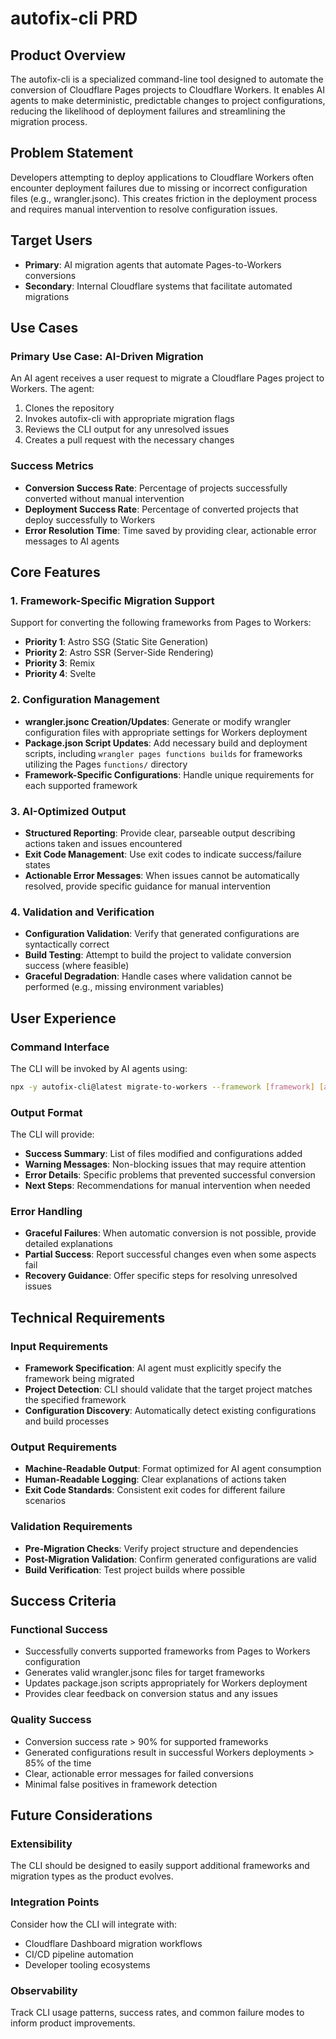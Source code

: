 # autofix-cli PRD

## Product Overview

The autofix-cli is a specialized command-line tool designed to automate the conversion of Cloudflare Pages projects to Cloudflare Workers. It enables AI agents to make deterministic, predictable changes to project configurations, reducing the likelihood of deployment failures and streamlining the migration process.

## Problem Statement

Developers attempting to deploy applications to Cloudflare Workers often encounter deployment failures due to missing or incorrect configuration files (e.g., wrangler.jsonc). This creates friction in the deployment process and requires manual intervention to resolve configuration issues.

## Target Users

- **Primary**: AI migration agents that automate Pages-to-Workers conversions
- **Secondary**: Internal Cloudflare systems that facilitate automated migrations

## Use Cases

### Primary Use Case: AI-Driven Migration

An AI agent receives a user request to migrate a Cloudflare Pages project to Workers. The agent:

1. Clones the repository
2. Invokes autofix-cli with appropriate migration flags
3. Reviews the CLI output for any unresolved issues
4. Creates a pull request with the necessary changes

### Success Metrics

- **Conversion Success Rate**: Percentage of projects successfully converted without manual intervention
- **Deployment Success Rate**: Percentage of converted projects that deploy successfully to Workers
- **Error Resolution Time**: Time saved by providing clear, actionable error messages to AI agents

## Core Features

### 1. Framework-Specific Migration Support

Support for converting the following frameworks from Pages to Workers:

- **Priority 1**: Astro SSG (Static Site Generation)
- **Priority 2**: Astro SSR (Server-Side Rendering)
- **Priority 3**: Remix
- **Priority 4**: Svelte

### 2. Configuration Management

- **wrangler.jsonc Creation/Updates**: Generate or modify wrangler configuration files with appropriate settings for Workers deployment
- **Package.json Script Updates**: Add necessary build and deployment scripts, including `wrangler pages functions builds` for frameworks utilizing the Pages `functions/` directory
- **Framework-Specific Configurations**: Handle unique requirements for each supported framework

### 3. AI-Optimized Output

- **Structured Reporting**: Provide clear, parseable output describing actions taken and issues encountered
- **Exit Code Management**: Use exit codes to indicate success/failure states
- **Actionable Error Messages**: When issues cannot be automatically resolved, provide specific guidance for manual intervention

### 4. Validation and Verification

- **Configuration Validation**: Verify that generated configurations are syntactically correct
- **Build Testing**: Attempt to build the project to validate conversion success (where feasible)
- **Graceful Degradation**: Handle cases where validation cannot be performed (e.g., missing environment variables)

## User Experience

### Command Interface

The CLI will be invoked by AI agents using:

```bash
npx -y autofix-cli@latest migrate-to-workers --framework [framework] [additional-flags]
```

### Output Format

The CLI will provide:

- **Success Summary**: List of files modified and configurations added
- **Warning Messages**: Non-blocking issues that may require attention
- **Error Details**: Specific problems that prevented successful conversion
- **Next Steps**: Recommendations for manual intervention when needed

### Error Handling

- **Graceful Failures**: When automatic conversion is not possible, provide detailed explanations
- **Partial Success**: Report successful changes even when some aspects fail
- **Recovery Guidance**: Offer specific steps for resolving unresolved issues

## Technical Requirements

### Input Requirements

- **Framework Specification**: AI agent must explicitly specify the framework being migrated
- **Project Detection**: CLI should validate that the target project matches the specified framework
- **Configuration Discovery**: Automatically detect existing configurations and build processes

### Output Requirements

- **Machine-Readable Output**: Format optimized for AI agent consumption
- **Human-Readable Logging**: Clear explanations of actions taken
- **Exit Code Standards**: Consistent exit codes for different failure scenarios

### Validation Requirements

- **Pre-Migration Checks**: Verify project structure and dependencies
- **Post-Migration Validation**: Confirm generated configurations are valid
- **Build Verification**: Test project builds where possible

## Success Criteria

### Functional Success

- Successfully converts supported frameworks from Pages to Workers configuration
- Generates valid wrangler.jsonc files for target frameworks
- Updates package.json scripts appropriately for Workers deployment
- Provides clear feedback on conversion status and any issues

### Quality Success

- Conversion success rate > 90% for supported frameworks
- Generated configurations result in successful Workers deployments > 85% of the time
- Clear, actionable error messages for failed conversions
- Minimal false positives in framework detection

## Future Considerations

### Extensibility

The CLI should be designed to easily support additional frameworks and migration types as the product evolves.

### Integration Points

Consider how the CLI will integrate with:

- Cloudflare Dashboard migration workflows
- CI/CD pipeline automation
- Developer tooling ecosystems

### Observability

Track CLI usage patterns, success rates, and common failure modes to inform product improvements.

